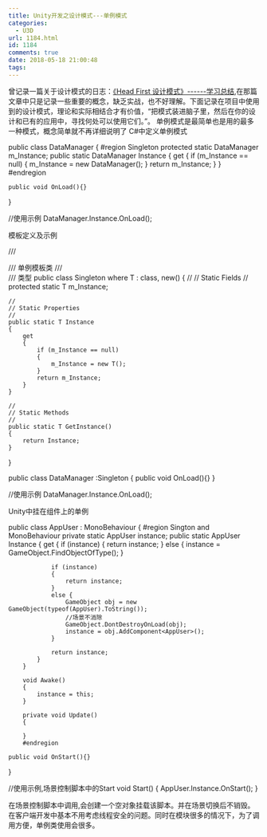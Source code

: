 ```yaml
---
title: Unity开发之设计模式---单例模式
categories:
  - U3D
url: 1184.html
id: 1184
comments: true
date: 2018-05-18 21:00:48
tags:
---
```


曾记录一篇关于设计模式的日志：[《Head First 设计模式》------学习总结](http://www.le-more.com/?p=92),在那篇文章中只是记录一些重要的概念，缺乏实战，也不好理解。下面记录在项目中使用到的设计模式，理论和实际相结合才有价值，“把模式装进脑子里，然后在你的设计和已有的应用中，寻找何处可以使用它们。”。 单例模式是最简单也是用的最多一种模式，概念简单就不再详细说明了 C#中定义单例模式

public class DataManager
{
        #region Singleton
        protected static DataManager m_Instance;
        public static DataManager Instance
        {
            get
            {
                if (m_Instance == null)
                {
                    m_Instance = new DataManager();
                }
                return m_Instance;
            }
        }
        #endregion

    public void OnLoad(){}
}

//使用示例
DataManager.Instance.OnLoad();

模板定义及示例

/// <summary>
/// 单例模板类
/// </summary>
/// <typeparam name="T">类型</typeparam>
public class Singleton<T> where T : class, new()
{
    //
    // Static Fields
    //
    protected static T m_Instance;

    //
    // Static Properties
    //
    public static T Instance
    {
        get
        {
            if (m_Instance == null)
            {
                m_Instance = new T();
            }
            return m_Instance;
        }
    }

    //
    // Static Methods
    //
    public static T GetInstance()
    {
        return Instance;
    }
}

public class DataManager :Singleton<DataManager>
{
     public void OnLoad(){}
}

//使用示例 DataManager.Instance.OnLoad();

Unity中挂在组件上的单例

public class AppUser : MonoBehaviour
{
        #region Sington and MonoBehaviour
        private static AppUser instance;
        public static AppUser Instance
        {
            get
            {
                if (instance) {
                    return instance;
                }
                else {
                    instance = GameObject.FindObjectOfType<AppUser>();
                }

                if (instance)
                {
                    return instance;
                }
                else {
                    GameObject obj = new GameObject(typeof(AppUser).ToString());
                    //场景不消除
                    GameObject.DontDestroyOnLoad(obj);
                    instance = obj.AddComponent<AppUser>();
                }

                return instance;
            }
        }

        void Awake()
        {
            instance = this;
        }

        private void Update()
        {
            
        }
        #endregion

    public void OnStart(){}
}

//使用示例,场景控制脚本中的Start
void Start()
{
    AppUser.Instance.OnStart();
}

在场景控制脚本中调用,会创建一个空对象挂载该脚本。并在场景切换后不销毁。 在客户端开发中基本不用考虑线程安全的问题。同时在模块很多的情况下，为了调用方便，单例类使用会很多。